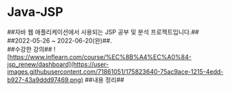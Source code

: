 # Java-JSP
##자바 웹 애플리케이션에서 사용되는 JSP 공부 및 분석 프로젝트입니다.##<br>
##2022-05-26 ~ 2022-06-20(완)##.<br>
##수강한 강의##
![https://www.inflearn.com/course/%EC%8B%A4%EC%A0%84-jsp_renew/dashboard](https://user-images.githubusercontent.com/71861051/175823640-75ac9ace-1215-4edd-b927-43a9ddd97469.png)
##내용 정리##
